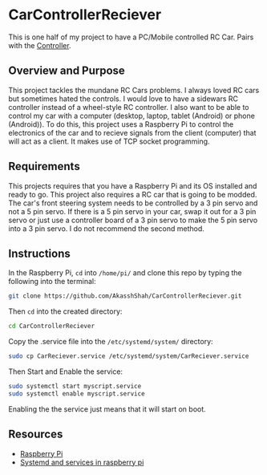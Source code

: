 # CarControllerReciever
This is one half of my project to have a PC/Mobile controlled RC Car. Pairs with the [Controller](https://github.com/AkasshShah/CarController).

## Overview and Purpose
This project tackles the mundane RC Cars problems. I always loved RC cars but sometimes hated the controls. I would love to have a sidewars RC controller instead of a wheel-style RC controller. I also want to be able to control my car with a computer (desktop, laptop, tablet (Android) or phone (Android)). To do this, this project uses a Raspberry Pi to control the electronics of the car and to recieve signals from the client (computer) that will act as a client. It makes use of TCP socket programming.
## Requirements
This projects requires that you have a Raspberry Pi and its OS installed and ready to go. This project also requires a RC car that is going to be modded. The car's front steering system needs to be controlled by a 3 pin servo and not a 5 pin servo. If there is a 5 pin servo in your car, swap it out for a 3 pin servo or just use a controller board of a 3 pin servo to make the 5 pin servo into a 3 pin servo. I do not recommend the second method.
## Instructions
In the Raspberry Pi, ```cd```  into ```/home/pi/``` and clone this repo by typing the following into the terminal:
```bash
git clone https://github.com/AkasshShah/CarControllerReciever.git
```
Then ```cd``` into the created directory:
```bash
cd CarControllerReciever
```
Copy the .service file into the ```/etc/systemd/system/``` directory:
```bash
sudo cp CarReciever.service /etc/systemd/system/CarReciever.service
```
Then Start and Enable the service:
```bash
sudo systemctl start myscript.service
sudo systemctl enable myscript.service
```
Enabling the the service just means that it will start on boot.
## Resources
- [Raspberry Pi](https://www.raspberrypi.org/)
- [Systemd and services in raspberry pi](https://www.raspberrypi.org/documentation/linux/usage/systemd.md)